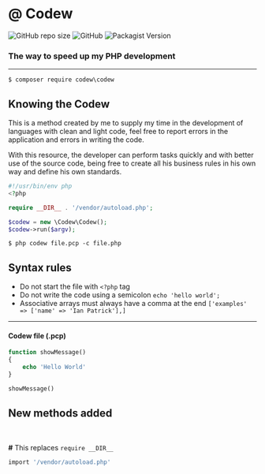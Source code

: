 # @ Codew

![GitHub repo size](https://img.shields.io/github/repo-size/ianpatricck/codew) ![GitHub](https://img.shields.io/github/license/ianpatricck/codew)
![Packagist Version](https://img.shields.io/packagist/v/codew/codew)

### The way to speed up my PHP development

---

```
$ composer require codew\codew
```

## Knowing the Codew

This is a method created by me to supply my time in the development of languages with clean and light code, feel free to report errors in the application and errors in writing the code.

With this resource, the developer can perform tasks quickly and with better use of the source code, being free to create all his business rules in his own way and define his own standards.

```php
#!/usr/bin/env php
<?php

require __DIR__ . '/vendor/autoload.php';

$codew = new \Codew\Codew();
$codew->run($argv);
```

```
$ php codew file.pcp -c file.php
```

## Syntax rules

- Do not start the file with ```<?php``` tag
- Do not write the code using a semicolon ```echo 'hello world';```
- Associative arrays must always have a comma at the end ```['examples' => ['name' => 'Ian Patrick'],]```

---

#### Codew file (.pcp)

```php
function showMessage()
{
    echo 'Hello World'
}

showMessage()
```

## New methods added
<br>

__#__ This replaces ```require __DIR__ ```

```php
import '/vendor/autoload.php'
```